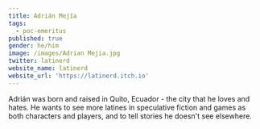 ```yaml
---
title: Adrián Mejía
tags:
  - poc-emeritus
published: true
gender: he/him
image: /images/Adrian Mejia.jpg
twitter: latinerd
website_name: latinerd
website_url: 'https://latinerd.itch.io'
---
```


Adrián was born and raised in Quito, Ecuador - the city that he loves and hates. He wants to see more latines in speculative fiction and games as both characters and players, and to tell stories he doesn't see elsewhere. 

